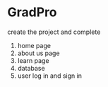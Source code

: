 # GradPro
create the project and complete 
1. home page
2. about us page
3. learn page
4. database
5. user log in and sign in
